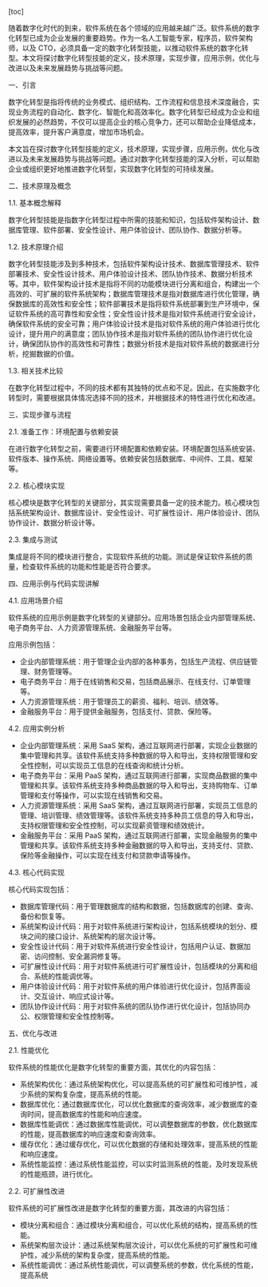 
[toc]                    
                
                
随着数字化时代的到来，软件系统在各个领域的应用越来越广泛。软件系统的数字化转型已成为企业发展的重要趋势。作为一名人工智能专家，程序员，软件架构师，以及 CTO，必须具备一定的数字化转型技能，以推动软件系统的数字化转型。本文将探讨数字化转型技能的定义，技术原理，实现步骤，应用示例，优化与改进以及未来发展趋势与挑战等问题。

一、引言

数字化转型是指将传统的业务模式、组织结构、工作流程和信息技术深度融合，实现业务流程的自动化、数字化、智能化和高效率化。数字化转型已经成为企业和组织发展的必然趋势，不仅可以提高企业的核心竞争力，还可以帮助企业降低成本，提高效率，提升客户满意度，增加市场机会。

本文旨在探讨数字化转型技能的定义，技术原理，实现步骤，应用示例，优化与改进以及未来发展趋势与挑战等问题。通过对数字化转型技能的深入分析，可以帮助企业或组织更好地推进数字化转型，实现数字化转型的可持续发展。

二、技术原理及概念

1.1. 基本概念解释

数字化转型技能是指数字化转型过程中所需的技能和知识，包括软件架构设计、数据库管理、软件部署、安全性设计、用户体验设计、团队协作、数据分析等。

1.2. 技术原理介绍

数字化转型技能涉及到多种技术，包括软件架构设计技术、数据库管理技术、软件部署技术、安全性设计技术、用户体验设计技术、团队协作技术、数据分析技术等。其中，软件架构设计技术是指将不同的功能模块进行分离和组合，构建出一个高效的、可扩展的软件系统架构；数据库管理技术是指对数据库进行优化管理，确保数据库的高效性和安全性；软件部署技术是指将软件系统部署到生产环境中，保证软件系统的高可靠性和安全性；安全性设计技术是指对软件系统进行安全设计，确保软件系统的安全可靠；用户体验设计技术是指对软件系统的用户体验进行优化设计，提升用户的满意度；团队协作技术是指对软件系统的团队协作进行优化设计，确保团队协作的高效性和可靠性；数据分析技术是指对软件系统的数据进行分析，挖掘数据的价值。

1.3. 相关技术比较

在数字化转型过程中，不同的技术都有其独特的优点和不足。因此，在实施数字化转型时，需要根据具体情况选择不同的技术，并根据技术的特性进行优化和改进。

三、实现步骤与流程

2.1. 准备工作：环境配置与依赖安装

在进行数字化转型之前，需要进行环境配置和依赖安装。环境配置包括系统安装、软件版本、操作系统、网络设置等。依赖安装包括数据库、中间件、工具、框架等。

2.2. 核心模块实现

核心模块是数字化转型的关键部分，其实现需要具备一定的技术能力。核心模块包括系统架构设计、数据库设计、安全性设计、可扩展性设计、用户体验设计、团队协作设计、数据分析设计等。

2.3. 集成与测试

集成是将不同的模块进行整合，实现软件系统的功能。测试是保证软件系统的质量，检查软件系统的功能和性能是否符合要求。

四、应用示例与代码实现讲解

4.1. 应用场景介绍

软件系统的应用示例是数字化转型的关键部分。应用场景包括企业内部管理系统、电子商务平台、人力资源管理系统、金融服务平台等。

应用示例包括：

- 企业内部管理系统：用于管理企业内部的各种事务，包括生产流程、供应链管理、财务管理等。
- 电子商务平台：用于在线销售和交易，包括商品展示、在线支付、订单管理等。
- 人力资源管理系统：用于管理员工的薪资、福利、培训、绩效等。
- 金融服务平台：用于提供金融服务，包括支付、贷款、保险等。

4.2. 应用实例分析

- 企业内部管理系统：采用 SaaS 架构，通过互联网进行部署，实现企业数据的集中管理和共享。该软件系统支持多种数据的导入和导出，支持权限管理和安全性控制，可以实现员工信息的在线查询和统计分析。
- 电子商务平台：采用 PaaS 架构，通过互联网进行部署，实现商品数据的集中管理和共享。该软件系统支持多种商品数据的导入和导出，支持购物车、订单管理和支付等操作，可以实现在线销售和交易。
- 人力资源管理系统：采用 SaaS 架构，通过互联网进行部署，实现员工信息的管理、培训管理、绩效管理等。该软件系统支持多种员工信息的导入和导出，支持权限管理和安全性控制，可以实现薪资管理和绩效统计。
- 金融服务平台：采用 PaaS 架构，通过互联网进行部署，实现金融服务的集中管理和共享。该软件系统支持多种金融数据的导入和导出，支持支付、贷款、保险等金融操作，可以实现在线支付和贷款申请等操作。

4.3. 核心代码实现

核心代码实现包括：

- 数据库管理代码：用于管理数据库的结构和数据，包括数据库的创建、查询、备份和恢复等。
- 系统架构设计代码：用于对软件系统进行架构设计，包括系统模块的划分、模块之间的接口设计、系统架构的层次设计等。
- 安全性设计代码：用于对软件系统进行安全性设计，包括用户认证、数据加密、访问控制、安全漏洞修复等。
- 可扩展性设计代码：用于对软件系统进行可扩展性设计，包括模块的分离和组合、系统的性能调优等。
- 用户体验设计代码：用于对软件系统的用户体验进行优化设计，包括界面设计、交互设计、响应式设计等。
- 团队协作设计代码：用于对软件系统的团队协作进行优化设计，包括协同办公、权限管理和安全性控制等。

五、优化与改进

2.1. 性能优化

软件系统的性能优化是数字化转型的重要方面，其优化的内容包括：

- 系统架构优化：通过系统架构优化，可以提高系统的可扩展性和可维护性，减少系统的架构复杂度，提高系统的性能。
- 数据库优化：通过数据库优化，可以优化数据库的查询效率，减少数据库的查询时间，提高数据库的性能和响应速度。
- 数据库性能调优：通过数据库性能调优，可以调整数据库的参数，优化数据库的性能，提高数据库的响应速度和查询效率。
- 缓存优化：通过缓存优化，可以优化数据的存储和处理效率，提高系统的性能和响应速度。
- 系统性能监控：通过系统性能监控，可以实时监测系统的性能，及时发现系统的性能瓶颈，进行优化。

2.2. 可扩展性改进

软件系统的可扩展性改进是数字化转型的重要方面，其改进的内容包括：

- 模块分离和组合：通过模块分离和组合，可以优化系统的结构，提高系统的性能。
- 系统架构层次设计：通过系统架构层次设计，可以优化系统的可扩展性和可维护性，减少系统的架构复杂度，提高系统的性能。
- 系统性能调优：通过系统性能调优，可以调整系统的参数，优化系统的性能，提高系统

